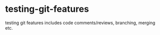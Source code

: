 # testing-git-features
testing git features includes code comments/reviews, branching, merging etc.
